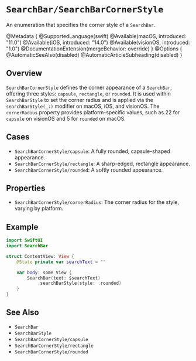 # ``SearchBar/SearchBarCornerStyle``

An enumeration that specifies the corner style of a `SearchBar`.

@Metadata {
    @SupportedLanguage(swift)
    @Available(macOS, introduced: "11.0")
    @Available(iOS, introduced: "14.0")
    @Available(visionOS, introduced: "1.0")
    @DocumentationExtension(mergeBehavior: override)
}
@Options {
    @AutomaticSeeAlso(disabled)
    @AutomaticArticleSubheading(disabled)
}

## Overview

`SearchBarCornerStyle` defines the corner appearance of a `SearchBar`, offering three styles: `capsule`, `rectangle`, or `rounded`. It is used within `SearchBarStyle` to set the corner radius and is applied via the `searchBarStyle(_:)` modifier on macOS, iOS, and visionOS. The `cornerRadius` property provides platform-specific values, such as 22 for `capsule` on visionOS and 5 for `rounded` on macOS.

## Cases

- ``SearchBarCornerStyle/capsule``: A fully rounded, capsule-shaped appearance.
- ``SearchBarCornerStyle/rectangle``: A sharp-edged, rectangle appearance.
- ``SearchBarCornerStyle/rounded``: A softly rounded appearance.

## Properties

- ``SearchBarCornerStyle/cornerRadius``: The corner radius for the style, varying by platform.

## Example

```swift
import SwiftUI
import SearchBar

struct ContentView: View {
    @State private var searchText = ""

    var body: some View {
        SearchBar(text: $searchText)
            .searchBarStyle(style: .rounded)
    }
}
```

## See Also

- ``SearchBar``
- ``SearchBarStyle``
- ``SearchBarCornerStyle/capsule``
- ``SearchBarCornerStyle/rectangle``
- ``SearchBarCornerStyle/rounded``
